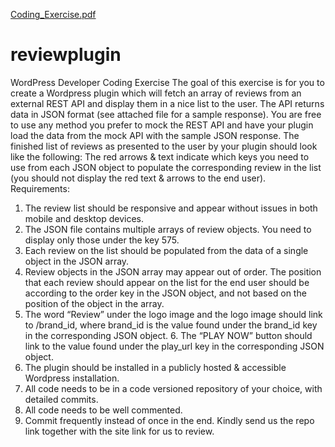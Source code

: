 [Coding_Exercise.pdf](https://github.com/js-moveo/reviewplugin/files/9878752/Coding_Exercise.pdf)
# reviewplugin
WordPress Developer Coding Exercise
The goal of this exercise is for you to create a Wordpress plugin which will fetch an array of reviews from an external REST API and display them in a nice list to the user.
The API returns data in JSON format (see attached file for a sample response).
You are free to use any method you prefer to mock the REST API and have your plugin load the data from the mock API with the sample JSON response.
The finished list of reviews as presented to the user by your plugin should look like the following:
The red arrows & text indicate which keys you need to use from each JSON object to populate the corresponding review in the list (you should not display the red text & arrows to the end user).
Requirements:
1. The review list should be responsive and appear without issues in both mobile and desktop devices.
2. The JSON file contains multiple arrays of review objects. You need to display only those under the key 575.
3. Each review on the list should be populated from the data of a single object in the JSON array.
4. Review objects in the JSON array may appear out of order. The position that each review should appear on the list for the end user should be according to the order key in the JSON object, and not based on the position of the object in the array.
5. The word “Review” under the logo image and the logo image should link to /brand_id, where brand_id is the value found under the brand_id key in the corresponding JSON object. 6. The “PLAY NOW” button should link to the value found under the play_url key in the corresponding JSON object.
7. The plugin should be installed in a publicly hosted & accessible Wordpress installation.
8. All code needs to be in a code versioned repository of your choice, with detailed commits.
9. All code needs to be well commented.
10. Commit frequently instead of once in the end.
Kindly send us the repo link together with the site link for us to review.
